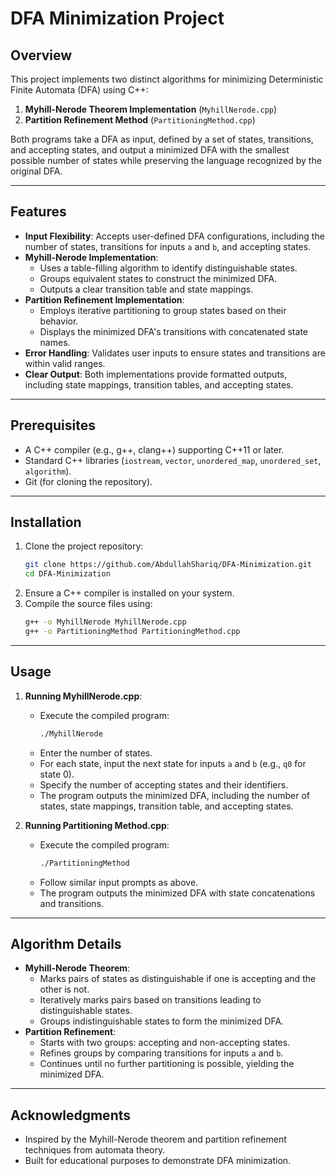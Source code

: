 # DFA Minimization Project

## Overview
This project implements two distinct algorithms for minimizing Deterministic Finite Automata (DFA) using C++:
1. **Myhill-Nerode Theorem Implementation** (`MyhillNerode.cpp`)
2. **Partition Refinement Method** (`PartitioningMethod.cpp`)

Both programs take a DFA as input, defined by a set of states, transitions, and accepting states, and output a minimized DFA with the smallest possible number of states while preserving the language recognized by the original DFA.

---

## Features
- **Input Flexibility**: Accepts user-defined DFA configurations, including the number of states, transitions for inputs `a` and `b`, and accepting states.
- **Myhill-Nerode Implementation**:
  - Uses a table-filling algorithm to identify distinguishable states.
  - Groups equivalent states to construct the minimized DFA.
  - Outputs a clear transition table and state mappings.
- **Partition Refinement Implementation**:
  - Employs iterative partitioning to group states based on their behavior.
  - Displays the minimized DFA's transitions with concatenated state names.
- **Error Handling**: Validates user inputs to ensure states and transitions are within valid ranges.
- **Clear Output**: Both implementations provide formatted outputs, including state mappings, transition tables, and accepting states.

---

## Prerequisites
- A C++ compiler (e.g., g++, clang++) supporting C++11 or later.
- Standard C++ libraries (`iostream`, `vector`, `unordered_map`, `unordered_set`, `algorithm`).
- Git (for cloning the repository).

---

## Installation
1. Clone the project repository:
   ```bash
   git clone https://github.com/AbdullahShariq/DFA-Minimization.git
   cd DFA-Minimization
   ```
2. Ensure a C++ compiler is installed on your system.
3. Compile the source files using:
   ```bash
   g++ -o MyhillNerode MyhillNerode.cpp
   g++ -o PartitioningMethod PartitioningMethod.cpp
   ```

---

## Usage
1. **Running MyhillNerode.cpp**:
   - Execute the compiled program:
     ```bash
     ./MyhillNerode
     ```
   - Enter the number of states.
   - For each state, input the next state for inputs `a` and `b` (e.g., `q0` for state 0).
   - Specify the number of accepting states and their identifiers.
   - The program outputs the minimized DFA, including the number of states, state mappings, transition table, and accepting states.

2. **Running Partitioning Method.cpp**:
   - Execute the compiled program:
     ```bash
     ./PartitioningMethod
     ```
   - Follow similar input prompts as above.
   - The program outputs the minimized DFA with state concatenations and transitions.

  ---

## Algorithm Details
- **Myhill-Nerode Theorem**:
  - Marks pairs of states as distinguishable if one is accepting and the other is not.
  - Iteratively marks pairs based on transitions leading to distinguishable states.
  - Groups indistinguishable states to form the minimized DFA.
- **Partition Refinement**:
  - Starts with two groups: accepting and non-accepting states.
  - Refines groups by comparing transitions for inputs `a` and `b`.
  - Continues until no further partitioning is possible, yielding the minimized DFA.

---

## Acknowledgments
- Inspired by the Myhill-Nerode theorem and partition refinement techniques from automata theory.
- Built for educational purposes to demonstrate DFA minimization.

